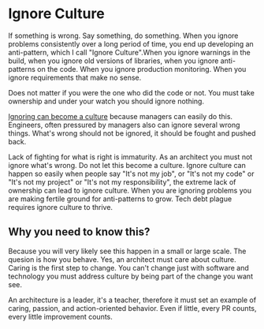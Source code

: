 # Ignore Culture

If something is wrong. Say something, do something. When you ignore problems consistently over a long period of time, you end up developing an anti-pattern, which I call "Ignore Culture".When you ignore warnings in the build, when you ignore old versions of libraries, when you ignore anti-patterns on the code. When you ignore production monitoring. When you ignore requirements that make no sense.

Does not matter if you were the one who did the code or not. You must take ownership and under your watch you should ignore nothing.

[Ignoring can become a culture](https://diego-pacheco.blogspot.com/2024/03/ignoring-culture.html) because managers can easily do this. Engineers, often pressured by managers also can ignore several wrong things. What's wrong should not be ignored, it should be fought and pushed back.

Lack of fighting for what is right is immaturity. As an architect you must not ignore what's wrong. Do not let this become a culture. Ignore culture can happen so easily when people say "It's not my job", or "It's not my code" or "It's not my project" or "It's not my responsibility", the extreme lack of ownership can lead to ignore culture. When you are ignoring problems you are making fertile ground for anti-patterns to grow. Tech debt plague requires ignore culture to thrive.

## Why you need to know this?

Because you will very likely see this happen in a small or large scale. The quesion is how you behave. Yes, an architect must care about culture. Caring is the first step to change. You can't change just with software and technology you must address culture by being part of the change you want see.

An architecture is a leader, it's a teacher, therefore it must set an example of caring, passion, and action-oriented behavior. Even if little, every PR counts, every little improvement counts.